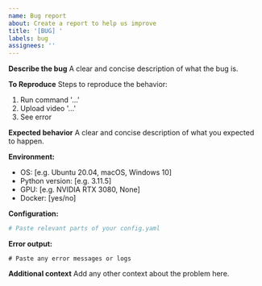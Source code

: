 ```yaml
---
name: Bug report
about: Create a report to help us improve
title: '[BUG] '
labels: bug
assignees: ''
---
```


**Describe the bug**
A clear and concise description of what the bug is.

**To Reproduce**
Steps to reproduce the behavior:
1. Run command '...'
2. Upload video '...'
3. See error

**Expected behavior**
A clear and concise description of what you expected to happen.

**Environment:**
- OS: [e.g. Ubuntu 20.04, macOS, Windows 10]
- Python version: [e.g. 3.11.5]
- GPU: [e.g. NVIDIA RTX 3080, None]
- Docker: [yes/no]

**Configuration:**
```yaml
# Paste relevant parts of your config.yaml
```

**Error output:**
```
# Paste any error messages or logs
```

**Additional context**
Add any other context about the problem here.